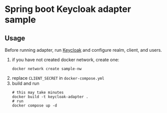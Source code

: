 # Spring boot Keycloak adapter sample


## Usage
Before running adapter, run [Keycloak](../../keycloak/README.md) and configure realm, client, and users.

1. if you have not created docker network, create one:
   ```
   docker network create sample-nw
   ```
1. replace `CLIENT_SECRET` in `docker-compose.yml`
1. build and run
   ```
   # this may take minutes
   docker build -t keycloak-adapter .
   # run
   docker compose up -d
   ```
